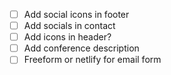 - [ ] Add social icons in footer
- [ ] Add socials in contact
- [ ] Add icons in header?
- [ ] Add conference description
- [ ] Freeform or netlify for email form